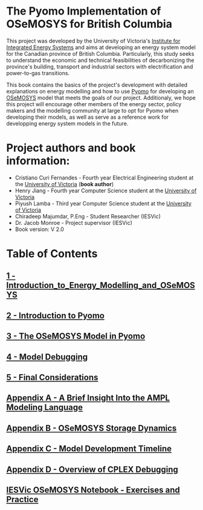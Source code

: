 # The Pyomo Implementation of OSeMOSYS for British Columbia


This project was developed by the University of Victoria's [Institute for Integrated Energy Systems](https://www.uvic.ca/research/centres/iesvic/index.php) and aims at developing an energy system model for the Canadian province of British Columbia. Particularly, this study seeks to understand the economic and technical feasibilities of decarbonizing the province's building, transport and industrial sectors with electrification and power-to-gas transitions. 

This book contains the basics of the project's development with detailed explanations on energy modelling and how to use [Pyomo](https://www.pyomo.org/) for developing an [OSeMOSYS](http://www.osemosys.org/) model that meets the goals of our project. Additionaly, we hope this project will encourage other members of the energy sector, policy makers and the modelling community at large to opt for Pyomo when developing their models, as well as serve as a reference work for developping energy system models in the future.

# Project authors and book information:

* Cristiano Curi Fernandes - Fourth year Electrical Engineering student at the [University of Victoria](https://www.uvic.ca/) (**book author**)
* Henry Jiang - Fourth year Computer Science student at the [University of Victoria](https://www.uvic.ca/)
* Piyush Lamba - Third year Computer Science student at the [University of Victoria](https://www.uvic.ca/)
* Chiradeep Majumdar, P.Eng - Student Researcher (IESVic)
* Dr. Jacob Monroe - Project supervisor (IESVic)
* Book version: V 2.0

# Table of Contents

## [1 - Introduction_to_Energy_Modelling_and_OSeMOSYS](Book_Files/1_Introduction_to_Energy_Modelling_and_OSeMOSYS.md)

## [2 - Introduction to Pyomo](Book_Files/2_Introduction_to_Pyomo.md)

## [3 - The OSeMOSYS Model in Pyomo](Book_Files/3_The_OSeMOSYS_Model_in_Pyomo.md)

## [4 - Model Debugging](Book_Files/4_Model_Debugging.md)

## [5 - Final Considerations](Book_Files/5_Final_Considerations.md)

## [Appendix A - A Brief Insight Into the AMPL Modeling Language](Book_Files/Appendix_A.md)

## [Appendix B - OSeMOSYS Storage Dynamics](Book_Files/Appendix_B.md)

## [Appendix C - Model Development Timeline](Book_Files/Appendix_C.md)

## [Appendix D - Overview of CPLEX Debugging](Book_Files/Appendix_D.md)

## [IESVic OSeMOSYS Notebook - Exercises and Practice](Book_Files/osemosys_notebook_version.ipynb)
